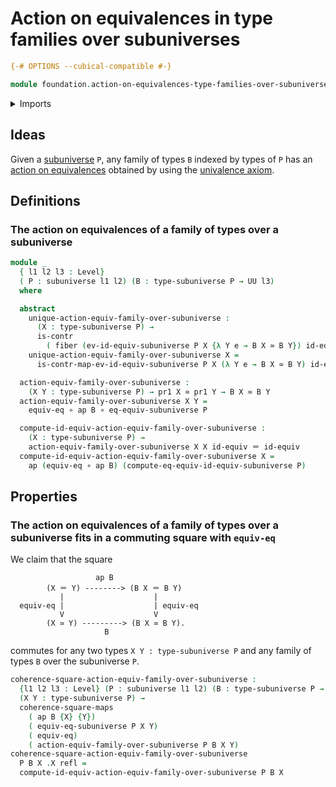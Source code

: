 # Action on equivalences in type families over subuniverses

```agda
{-# OPTIONS --cubical-compatible #-}

module foundation.action-on-equivalences-type-families-over-subuniverses where
```

<details><summary>Imports</summary>

```agda
open import foundation.action-on-identifications-functions
open import foundation.dependent-pair-types
open import foundation.equivalence-induction
open import foundation.subuniverses
open import foundation.universe-levels

open import foundation-core.commuting-squares-of-maps
open import foundation-core.contractible-types
open import foundation-core.equivalences
open import foundation-core.fibers-of-maps
open import foundation-core.function-types
open import foundation-core.identity-types
open import foundation-core.univalence
```

</details>

## Ideas

Given a [subuniverse](foundation.subuniverses.md) `P`, any family of types `B`
indexed by types of `P` has an
[action on equivalences](foundation.action-on-equivalences-functions.md)
obtained by using the [univalence axiom](foundation.univalence.md).

## Definitions

### The action on equivalences of a family of types over a subuniverse

```agda
module _
  { l1 l2 l3 : Level}
  ( P : subuniverse l1 l2) (B : type-subuniverse P → UU l3)
  where

  abstract
    unique-action-equiv-family-over-subuniverse :
      (X : type-subuniverse P) →
      is-contr
        ( fiber (ev-id-equiv-subuniverse P X {λ Y e → B X ≃ B Y}) id-equiv)
    unique-action-equiv-family-over-subuniverse X =
      is-contr-map-ev-id-equiv-subuniverse P X (λ Y e → B X ≃ B Y) id-equiv

  action-equiv-family-over-subuniverse :
    (X Y : type-subuniverse P) → pr1 X ≃ pr1 Y → B X ≃ B Y
  action-equiv-family-over-subuniverse X Y =
    equiv-eq ∘ ap B ∘ eq-equiv-subuniverse P

  compute-id-equiv-action-equiv-family-over-subuniverse :
    (X : type-subuniverse P) →
    action-equiv-family-over-subuniverse X X id-equiv ＝ id-equiv
  compute-id-equiv-action-equiv-family-over-subuniverse X =
    ap (equiv-eq ∘ ap B) (compute-eq-equiv-id-equiv-subuniverse P)
```

## Properties

### The action on equivalences of a family of types over a subuniverse fits in a commuting square with `equiv-eq`

We claim that the square

```text
                   ap B
        (X ＝ Y) --------> (B X ＝ B Y)
           |                    |
  equiv-eq |                    | equiv-eq
           V                    V
        (X ≃ Y) ---------> (B X ≃ B Y).
                     B
```

commutes for any two types `X Y : type-subuniverse P` and any family of types
`B` over the subuniverse `P`.

```agda
coherence-square-action-equiv-family-over-subuniverse :
  {l1 l2 l3 : Level} (P : subuniverse l1 l2) (B : type-subuniverse P → UU l3) →
  (X Y : type-subuniverse P) →
  coherence-square-maps
    ( ap B {X} {Y})
    ( equiv-eq-subuniverse P X Y)
    ( equiv-eq)
    ( action-equiv-family-over-subuniverse P B X Y)
coherence-square-action-equiv-family-over-subuniverse
  P B X .X refl =
  compute-id-equiv-action-equiv-family-over-subuniverse P B X
```
